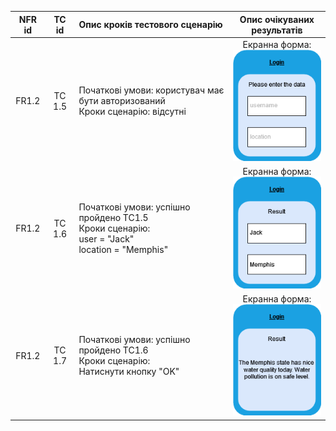 |NFR id|TC id|Опис кроків тестового сценарію|Опис очікуваних результатів|
|:-----:|:-----:|:-----|:-----:|
|FR1.2|TC 1.5|Початкові умови: користувач має бути авторизований<br> Кроки сценарію: відсутні|Екранна форма:<br> ![4 1](https://github.com/oleksandrblazhko/ai-213-kirpikov/blob/Laboratory_Work_8/2-SoftwareDesign/2.8-TestCases/4.1.png)|
|FR1.2|TC 1.6|Початкові умови: успішно пройдено TC1.5<br> Кроки сценарію:<br>user = "Jack"<br>location = "Memphis"|Екранна форма:<br> ![4 2](https://github.com/oleksandrblazhko/ai-213-kirpikov/blob/Laboratory_Work_8/2-SoftwareDesign/2.8-TestCases/4.2.png)|
|FR1.2|TC 1.7|Початкові умови: успішно пройдено TC1.6<br> Кроки сценарію:<br>Натиснути кнопку "OK"|Екранна форма:<br> ![4 3](https://github.com/oleksandrblazhko/ai-213-kirpikov/blob/Laboratory_Work_8/2-SoftwareDesign/2.8-TestCases/4.3.png)|
